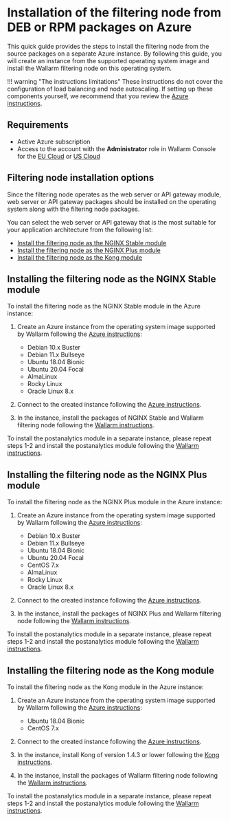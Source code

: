 # Installation of the filtering node from DEB or RPM packages on Azure

This quick guide provides the steps to install the filtering node from the source packages on a separate Azure instance. By following this guide, you will create an instance from the supported operating system image and install the Wallarm filtering node on this operating system.

!!! warning "The instructions limitations"
    These instructions do not cover the configuration of load balancing and node autoscaling. If setting up these components yourself, we recommend that you review the [Azure instructions](https://docs.microsoft.com/en-us/azure/virtual-machines/linux/tutorial-load-balancer).

## Requirements

* Active Azure subscription
* Access to the account with the **Administrator** role in Wallarm Console for the [EU Cloud](https://my.wallarm.com/) or [US Cloud](https://us1.my.wallarm.com/)

## Filtering node installation options

Since the filtering node operates as the web server or API gateway module, web server or API gateway packages should be installed on the operating system along with the filtering node packages.

You can select the web server or API gateway that is the most suitable for your application architecture from the following list:

* [Install the filtering node as the NGINX Stable module](#installing-the-filtering-node-as-the-nginx-stable-module)
* [Install the filtering node as the NGINX Plus module](#installing-the-filtering-node-as-the-nginx-plus-module)
* [Install the filtering node as the Kong module](#installing-the-filtering-node-as-the-kong-module)

## Installing the filtering node as the NGINX Stable module

To install the filtering node as the NGINX Stable module in the Azure instance:

1. Create an Azure instance from the operating system image supported by Wallarm following the [Azure instructions](https://docs.microsoft.com/en-us/azure/virtual-machines/linux/quick-create-portal):

    * Debian 10.x Buster
    * Debian 11.x Bullseye
    * Ubuntu 18.04 Bionic
    * Ubuntu 20.04 Focal
    * AlmaLinux
    * Rocky Linux
    * Oracle Linux 8.x
2. Connect to the created instance following the [Azure instructions](https://docs.microsoft.com/en-us/azure/bastion/bastion-connect-vm-ssh).
3. In the instance, install the packages of NGINX Stable and Wallarm filtering node following the [Wallarm instructions](../../../waf-installation/nginx/dynamic-module.md).

To install the postanalytics module in a separate instance, please repeat steps 1-2 and install the postanalytics module following the [Wallarm instructions](../../../admin-en/installation-postanalytics-en.md).

## Installing the filtering node as the NGINX Plus module

To install the filtering node as the NGINX Plus module in the Azure instance:

1. Create an Azure instance from the operating system image supported by Wallarm following the [Azure instructions](https://docs.microsoft.com/en-us/azure/virtual-machines/linux/quick-create-portal):

    * Debian 10.x Buster
    * Debian 11.x Bullseye
    * Ubuntu 18.04 Bionic
    * Ubuntu 20.04 Focal
    * CentOS 7.x
    * AlmaLinux
    * Rocky Linux
    * Oracle Linux 8.x
2. Connect to the created instance following the [Azure instructions](https://docs.microsoft.com/en-us/azure/bastion/bastion-connect-vm-ssh).
3. In the instance, install the packages of NGINX Plus and Wallarm filtering node following the [Wallarm instructions](../../../waf-installation/nginx/dynamic-module.md).

To install the postanalytics module in a separate instance, please repeat steps 1-2 and install the postanalytics module following the [Wallarm instructions](../../../admin-en/installation-postanalytics-en.md).

## Installing the filtering node as the Kong module

To install the filtering node as the Kong module in the Azure instance:

1. Create an Azure instance from the operating system image supported by Wallarm following the [Azure instructions](https://docs.microsoft.com/en-us/azure/virtual-machines/linux/quick-create-portal):

    * Ubuntu 18.04 Bionic
    * CentOS 7.x
2. Connect to the created instance following the [Azure instructions](https://docs.microsoft.com/en-us/azure/bastion/bastion-connect-vm-ssh).
3. In the instance, install Kong of version 1.4.3 or lower following the [Kong instructions](https://konghq.com/get-started/#install).
4. In the instance, install the packages of Wallarm filtering node following the [Wallarm instructions](../../../admin-en/installation-kong-en.md).

To install the postanalytics module in a separate instance, please repeat steps 1-2 and install the postanalytics module following the [Wallarm instructions](../../../admin-en/installation-postanalytics-en.md).
